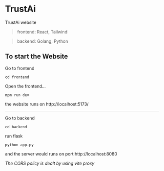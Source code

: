 # TrustAi

TrustAi website

> frontend: React, Tailwind

> backend: Golang, Python

## To start the Website

Go to frontend

```
cd frontend
```

Open the frontend...

```
npm run dev
```

the website runs on http://localhost:5173/

---

Go to backend

```
cd backend
```

run flask

```
python app.py
```

and the server would runs on port http://localhost:8080

<i>The CORS policy is dealt by using vite proxy</i>
